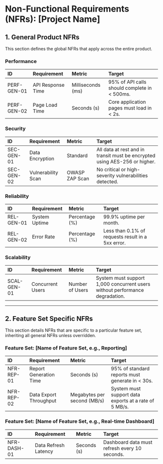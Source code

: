 # Non-Functional Requirements (NFRs): [Project Name]

## 1. General Product NFRs

This section defines the global NFRs that apply across the entire product.

### Performance
| ID | Requirement | Metric | Target |
| :--- | :--- | :--- | :--- |
| PERF-GEN-01 | API Response Time | Milliseconds (ms) | 95% of API calls should complete in < 500ms. |
| PERF-GEN-02 | Page Load Time | Seconds (s) | Core application pages must load in < 2s. |

### Security
| ID | Requirement | Metric | Target |
| :--- | :--- | :--- | :--- |
| SEC-GEN-01 | Data Encryption | Standard | All data at rest and in transit must be encrypted using AES-256 or higher. |
| SEC-GEN-02 | Vulnerability Scan | OWASP ZAP Scan | No critical or high-severity vulnerabilities detected. |

### Reliability
| ID | Requirement | Metric | Target |
| :--- | :--- | :--- | :--- |
| REL-GEN-01 | System Uptime | Percentage (%) | 99.9% uptime per month. |
| REL-GEN-02 | Error Rate | Percentage (%) | Less than 0.1% of requests result in a 5xx error. |

### Scalability
| ID | Requirement | Metric | Target |
| :--- | :--- | :--- | :--- |
| SCAL-GEN-01 | Concurrent Users | Number of Users | System must support 1,000 concurrent users without performance degradation. |

---

## 2. Feature Set Specific NFRs

This section details NFRs that are specific to a particular feature set, inheriting all general NFRs unless overridden.

### Feature Set: [Name of Feature Set, e.g., Reporting]
| ID | Requirement | Metric | Target |
| :--- | :--- | :--- | :--- |
| NFR-REP-01 | Report Generation Time | Seconds (s) | 95% of standard reports must generate in < 30s. |
| NFR-REP-02 | Data Export Throughput | Megabytes per second (MB/s) | System must support data exports at a rate of 5 MB/s. |

### Feature Set: [Name of Feature Set, e.g., Real-time Dashboard]
| ID | Requirement | Metric | Target |
| :--- | :--- | :--- | :--- |
| NFR-DASH-01 | Data Refresh Latency | Seconds (s) | Dashboard data must refresh every 10 seconds. |